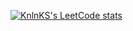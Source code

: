 [![KnlnKS's LeetCode stats](https://leetcode-stats-six.vercel.app/api?username=AYUSH_MOHANTY)](https://github.com/madushadhanushka/github-readme)
